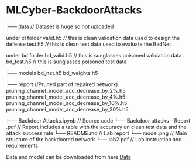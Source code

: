 # MLCyber-BackdoorAttacks

├── data  // Dataset is huge so not uploaded

under cl folder
valid.h5 // this is clean validation data used to design the defense
test.h5  // this is clean test data used to evaluate the BadNet

under bd folder
bd_valid.h5 // this is sunglasses poisoned validation data
bd_test.h5  // this is sunglasses poisoned test data

├── models
bd_net.h5
bd_weights.h5

├── report //Pruned part of repaired network)
pruning_channel_model_acc_decrease_by_2%.h5
pruning_channel_model_acc_decrease_by_4%.h5
pruning_channel_model_acc_decrease_by_10%.h5
pruning_channel_model_acc_decrease_by_30%.h5  

├── Backdoor Attacks.ipynb  // Source code
└── Backdoor attacks - Report .pdf  // Report includes a table with the accuracy on clean test data and the attack success rate
└── README.md  // Lab report
└── model.png  // Main structure of the backdoored network
└── lab2.pdf  // Lab instruction and requirements

Data and model can be downloaded from here [Data](https://drive.google.com/drive/u/1/folders/1r4LWuR5lQZJVm_nnh9r17zYtfH2Xt7DZ)
